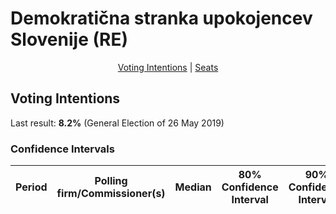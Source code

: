 # Demokratična stranka upokojencev Slovenije (RE)

<p align="center"><a href="#voting-intentions">Voting Intentions</a> | <a href="#seats">Seats</a></p>

## Voting Intentions

Last result: **8.2%** (General Election of 26 May 2019)

### Confidence Intervals

| Period     | Polling firm/Commissioner(s) | Median | 80% Confidence Interval | 90% Confidence Interval | 95% Confidence Interval | 99% Confidence Interval |
|:----------:|:----------------:|:-----------:|:-----------------------:|:-----------------------:|:-----------------------:|:-----------------------:|

